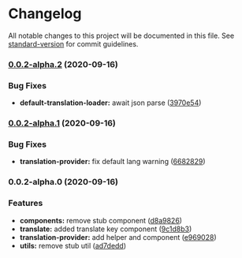# Changelog

All notable changes to this project will be documented in this file. See [standard-version](https://github.com/conventional-changelog/standard-version) for commit guidelines.

### [0.0.2-alpha.2](https://github.com/kryptand/transmono/compare/v0.0.2-alpha.1...v0.0.2-alpha.2) (2020-09-16)


### Bug Fixes

* **default-translation-loader:** await json parse ([3970e54](https://github.com/kryptand/transmono/commit/3970e544571733c1e676e4cfad44b0a2cd0221b0))

### [0.0.2-alpha.1](https://github.com/kryptand/transmono/compare/v0.0.2-alpha.0...v0.0.2-alpha.1) (2020-09-16)


### Bug Fixes

* **translation-provider:** fix default lang warning ([6682829](https://github.com/kryptand/transmono/commit/6682829ce51fc7926df3b208c801b2b852303023))

### 0.0.2-alpha.0 (2020-09-16)


### Features

* **components:** remove stub component ([d8a9826](https://github.com/kryptand/transmono/commit/d8a982637b1dea843a3a930dfb1076ad965bc527))
* **translate:** added translate key component ([9c1d8b3](https://github.com/kryptand/transmono/commit/9c1d8b3cb2398a0ac0846002b0aec052badf0a03))
* **translation-provider:** add helper and component ([e969028](https://github.com/kryptand/transmono/commit/e9690289330921cb55b2bdcd77eb8aed38ae3cd2))
* **utils:** remove stub util ([ad7dedd](https://github.com/kryptand/transmono/commit/ad7dedd2ea3e96afaeea294178f69827be9a635f))
